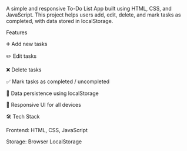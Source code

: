 A simple and responsive To-Do List App built using HTML, CSS, and JavaScript.
This project helps users add, edit, delete, and mark tasks as completed, with data stored in localStorage.

 Features

➕ Add new tasks

✏️ Edit tasks

❌ Delete tasks

✅ Mark tasks as completed / uncompleted

💾 Data persistence using localStorage

📱 Responsive UI for all devices

🛠️ Tech Stack

Frontend: HTML, CSS, JavaScript

Storage: Browser LocalStorage
